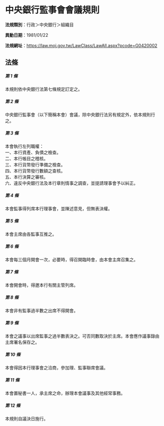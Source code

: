 # 中央銀行監事會會議規則

**法規類別**：行政＞中央銀行＞組織目

**異動日期**：1981/01/22  

**法規網址**：https://law.moj.gov.tw/LawClass/LawAll.aspx?pcode=G0420002





## 法條
##### 第 1 條
本規則依中央銀行法第七條規定訂定之。

##### 第 2 條
中央銀行監事會（以下簡稱本會）會議，除中央銀行法另有規定外，依本規則行之。

##### 第 3 條
本會執行左列職權：  
一、本行資產、負債之檢查。  
二、本行帳目之稽核。  
三、本行貨幣發行準備之檢查。  
四、本行貨幣發行數額之查核。  
五、本行決算之審核。  
六、違反中央銀行法及本行章則情事之調查，並提請理事會予以糾正。  

##### 第 4 條
本會監事得列席本行理事會，並陳述意見，但無表決權。

##### 第 5 條
本會主席由各監事互推之。

##### 第 6 條
本會每三個月開會一次，必要時，得召開臨時會，由本會主席召集之。

##### 第 7 條
本會開會時，得邀本行有關主管列席。

##### 第 8 條
本會非有監事過半數之出席不得開會。

##### 第 9 條
本會之議事以出席監事之過半數表決之。可否同數取決於主席。本會應作議事錄由主席署名保存之。

##### 第 10 條
本會得因本行理事會之洽商，參加理、監事聯席會議。

##### 第 11 條
本會置秘書一人，承主席之命，辦理本會議事及其他經常事務。

##### 第 12 條
本規則自議決日施行。


